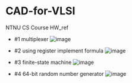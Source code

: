 # CAD-for-VLSI
NTNU CS Course HW_ref
 - #1 multiplexer
![image](https://user-images.githubusercontent.com/45507258/145569804-ae8a0e39-3006-4635-a3d3-e06ca0f93c59.png)

 - #2 using register implement formula
![image](https://user-images.githubusercontent.com/45507258/145569966-2e10a5c2-86ef-4b66-a88f-e72db82093f3.png)

 - #3 finite-state machine
![image](https://user-images.githubusercontent.com/45507258/145570128-6c046066-8835-4189-97d8-eb0329af6a27.png)

 - #4 64-bit random number generator
![image](https://user-images.githubusercontent.com/45507258/146597137-fb22e846-48e1-444f-b93e-3d6ca595f21a.png)
